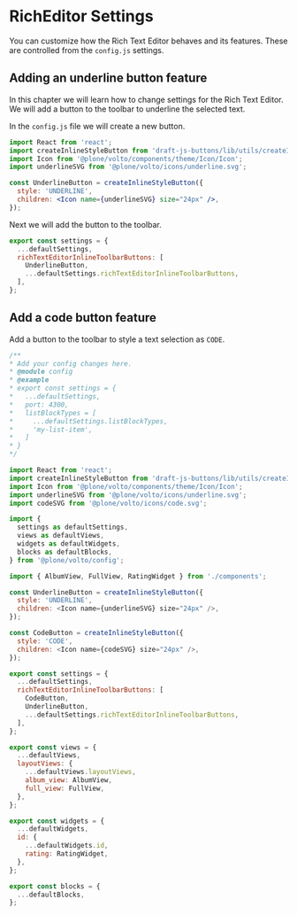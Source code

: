 # RichEditor Settings

You can customize how the Rich Text Editor behaves and its features. These are
controlled from the `config.js` settings.

## Adding an underline button feature

In this chapter we will learn how to change settings for the Rich Text Editor.
We will add a button to the toolbar to underline the selected text.

In the `config.js` file we will create a new button.

```jsx
import React from 'react';
import createInlineStyleButton from 'draft-js-buttons/lib/utils/createInlineStyleButton';
import Icon from '@plone/volto/components/theme/Icon/Icon';
import underlineSVG from '@plone/volto/icons/underline.svg';

const UnderlineButton = createInlineStyleButton({
  style: 'UNDERLINE',
  children: <Icon name={underlineSVG} size="24px" />,
});
```

Next we will add the button to the toolbar.

```js
export const settings = {
  ...defaultSettings,
  richTextEditorInlineToolbarButtons: [
    UnderlineButton,
    ...defaultSettings.richTextEditorInlineToolbarButtons,
  ],
};
```

## Add a code button feature

Add a button to the toolbar to style a text selection as `CODE`.

```js
/**
* Add your config changes here.
* @module config
* @example
* export const settings = {
*   ...defaultSettings,
*   port: 4300,
*   listBlockTypes = [
*     ...defaultSettings.listBlockTypes,
*     'my-list-item',
*   ]
* }
*/

import React from 'react';
import createInlineStyleButton from 'draft-js-buttons/lib/utils/createInlineStyleButton';
import Icon from '@plone/volto/components/theme/Icon/Icon';
import underlineSVG from '@plone/volto/icons/underline.svg';
import codeSVG from '@plone/volto/icons/code.svg';

import {
  settings as defaultSettings,
  views as defaultViews,
  widgets as defaultWidgets,
  blocks as defaultBlocks,
} from '@plone/volto/config';

import { AlbumView, FullView, RatingWidget } from './components';

const UnderlineButton = createInlineStyleButton({
  style: 'UNDERLINE',
  children: <Icon name={underlineSVG} size="24px" />,
});

const CodeButton = createInlineStyleButton({
  style: 'CODE',
  children: <Icon name={codeSVG} size="24px" />,
});

export const settings = {
  ...defaultSettings,
  richTextEditorInlineToolbarButtons: [
    CodeButton,
    UnderlineButton,
    ...defaultSettings.richTextEditorInlineToolbarButtons,
  ],
};

export const views = {
  ...defaultViews,
  layoutViews: {
    ...defaultViews.layoutViews,
    album_view: AlbumView,
    full_view: FullView,
  },
};

export const widgets = {
  ...defaultWidgets,
  id: {
    ...defaultWidgets.id,
    rating: RatingWidget,
  },
};

export const blocks = {
  ...defaultBlocks,
};
```
